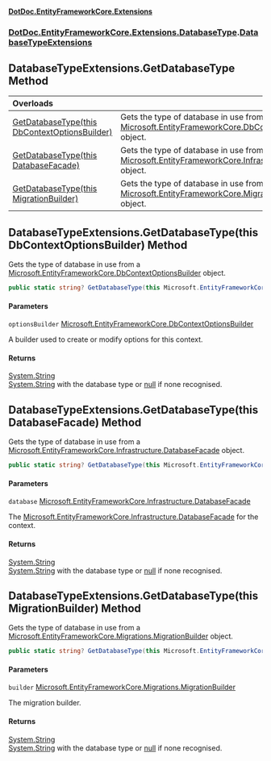 #### [DotDoc\.EntityFrameworkCore\.Extensions](index.md 'index')
### [DotDoc\.EntityFrameworkCore\.Extensions\.DatabaseType](DotDoc.EntityFrameworkCore.Extensions.DatabaseType.md 'DotDoc\.EntityFrameworkCore\.Extensions\.DatabaseType').[DatabaseTypeExtensions](DatabaseTypeExtensions.md 'DotDoc\.EntityFrameworkCore\.Extensions\.DatabaseType\.DatabaseTypeExtensions')

## DatabaseTypeExtensions\.GetDatabaseType Method

| Overloads | |
| :--- | :--- |
| [GetDatabaseType\(this DbContextOptionsBuilder\)](DatabaseTypeExtensions.GetDatabaseType.md#DotDoc.EntityFrameworkCore.Extensions.DatabaseType.DatabaseTypeExtensions.GetDatabaseType(thisMicrosoft.EntityFrameworkCore.DbContextOptionsBuilder) 'DotDoc\.EntityFrameworkCore\.Extensions\.DatabaseType\.DatabaseTypeExtensions\.GetDatabaseType\(this Microsoft\.EntityFrameworkCore\.DbContextOptionsBuilder\)') | Gets the type of database in use from a [Microsoft\.EntityFrameworkCore\.DbContextOptionsBuilder](https://learn.microsoft.com/en-us/dotnet/api/microsoft.entityframeworkcore.dbcontextoptionsbuilder 'Microsoft\.EntityFrameworkCore\.DbContextOptionsBuilder') object\. |
| [GetDatabaseType\(this DatabaseFacade\)](DatabaseTypeExtensions.GetDatabaseType.md#DotDoc.EntityFrameworkCore.Extensions.DatabaseType.DatabaseTypeExtensions.GetDatabaseType(thisMicrosoft.EntityFrameworkCore.Infrastructure.DatabaseFacade) 'DotDoc\.EntityFrameworkCore\.Extensions\.DatabaseType\.DatabaseTypeExtensions\.GetDatabaseType\(this Microsoft\.EntityFrameworkCore\.Infrastructure\.DatabaseFacade\)') | Gets the type of database in use from a [Microsoft\.EntityFrameworkCore\.Infrastructure\.DatabaseFacade](https://learn.microsoft.com/en-us/dotnet/api/microsoft.entityframeworkcore.infrastructure.databasefacade 'Microsoft\.EntityFrameworkCore\.Infrastructure\.DatabaseFacade') object\. |
| [GetDatabaseType\(this MigrationBuilder\)](DatabaseTypeExtensions.GetDatabaseType.md#DotDoc.EntityFrameworkCore.Extensions.DatabaseType.DatabaseTypeExtensions.GetDatabaseType(thisMicrosoft.EntityFrameworkCore.Migrations.MigrationBuilder) 'DotDoc\.EntityFrameworkCore\.Extensions\.DatabaseType\.DatabaseTypeExtensions\.GetDatabaseType\(this Microsoft\.EntityFrameworkCore\.Migrations\.MigrationBuilder\)') | Gets the type of database in use from a [Microsoft\.EntityFrameworkCore\.Migrations\.MigrationBuilder](https://learn.microsoft.com/en-us/dotnet/api/microsoft.entityframeworkcore.migrations.migrationbuilder 'Microsoft\.EntityFrameworkCore\.Migrations\.MigrationBuilder') object\. |

<a name='DotDoc.EntityFrameworkCore.Extensions.DatabaseType.DatabaseTypeExtensions.GetDatabaseType(thisMicrosoft.EntityFrameworkCore.DbContextOptionsBuilder)'></a>

## DatabaseTypeExtensions\.GetDatabaseType\(this DbContextOptionsBuilder\) Method

Gets the type of database in use from a [Microsoft\.EntityFrameworkCore\.DbContextOptionsBuilder](https://learn.microsoft.com/en-us/dotnet/api/microsoft.entityframeworkcore.dbcontextoptionsbuilder 'Microsoft\.EntityFrameworkCore\.DbContextOptionsBuilder') object\.

```csharp
public static string? GetDatabaseType(this Microsoft.EntityFrameworkCore.DbContextOptionsBuilder optionsBuilder);
```
#### Parameters

<a name='DotDoc.EntityFrameworkCore.Extensions.DatabaseType.DatabaseTypeExtensions.GetDatabaseType(thisMicrosoft.EntityFrameworkCore.DbContextOptionsBuilder).optionsBuilder'></a>

`optionsBuilder` [Microsoft\.EntityFrameworkCore\.DbContextOptionsBuilder](https://learn.microsoft.com/en-us/dotnet/api/microsoft.entityframeworkcore.dbcontextoptionsbuilder 'Microsoft\.EntityFrameworkCore\.DbContextOptionsBuilder')

A builder used to create or modify options for this context\.

#### Returns
[System\.String](https://learn.microsoft.com/en-us/dotnet/api/system.string 'System\.String')  
[System\.String](https://learn.microsoft.com/en-us/dotnet/api/system.string 'System\.String') with the database type or [null](https://docs.microsoft.com/en-us/dotnet/csharp/language-reference/keywords/null 'https://docs\.microsoft\.com/en\-us/dotnet/csharp/language\-reference/keywords/null') if none recognised\.

<a name='DotDoc.EntityFrameworkCore.Extensions.DatabaseType.DatabaseTypeExtensions.GetDatabaseType(thisMicrosoft.EntityFrameworkCore.Infrastructure.DatabaseFacade)'></a>

## DatabaseTypeExtensions\.GetDatabaseType\(this DatabaseFacade\) Method

Gets the type of database in use from a [Microsoft\.EntityFrameworkCore\.Infrastructure\.DatabaseFacade](https://learn.microsoft.com/en-us/dotnet/api/microsoft.entityframeworkcore.infrastructure.databasefacade 'Microsoft\.EntityFrameworkCore\.Infrastructure\.DatabaseFacade') object\.

```csharp
public static string? GetDatabaseType(this Microsoft.EntityFrameworkCore.Infrastructure.DatabaseFacade database);
```
#### Parameters

<a name='DotDoc.EntityFrameworkCore.Extensions.DatabaseType.DatabaseTypeExtensions.GetDatabaseType(thisMicrosoft.EntityFrameworkCore.Infrastructure.DatabaseFacade).database'></a>

`database` [Microsoft\.EntityFrameworkCore\.Infrastructure\.DatabaseFacade](https://learn.microsoft.com/en-us/dotnet/api/microsoft.entityframeworkcore.infrastructure.databasefacade 'Microsoft\.EntityFrameworkCore\.Infrastructure\.DatabaseFacade')

The [Microsoft\.EntityFrameworkCore\.Infrastructure\.DatabaseFacade](https://learn.microsoft.com/en-us/dotnet/api/microsoft.entityframeworkcore.infrastructure.databasefacade 'Microsoft\.EntityFrameworkCore\.Infrastructure\.DatabaseFacade') for the context\.

#### Returns
[System\.String](https://learn.microsoft.com/en-us/dotnet/api/system.string 'System\.String')  
[System\.String](https://learn.microsoft.com/en-us/dotnet/api/system.string 'System\.String') with the database type or [null](https://docs.microsoft.com/en-us/dotnet/csharp/language-reference/keywords/null 'https://docs\.microsoft\.com/en\-us/dotnet/csharp/language\-reference/keywords/null') if none recognised\.

<a name='DotDoc.EntityFrameworkCore.Extensions.DatabaseType.DatabaseTypeExtensions.GetDatabaseType(thisMicrosoft.EntityFrameworkCore.Migrations.MigrationBuilder)'></a>

## DatabaseTypeExtensions\.GetDatabaseType\(this MigrationBuilder\) Method

Gets the type of database in use from a [Microsoft\.EntityFrameworkCore\.Migrations\.MigrationBuilder](https://learn.microsoft.com/en-us/dotnet/api/microsoft.entityframeworkcore.migrations.migrationbuilder 'Microsoft\.EntityFrameworkCore\.Migrations\.MigrationBuilder') object\.

```csharp
public static string? GetDatabaseType(this Microsoft.EntityFrameworkCore.Migrations.MigrationBuilder builder);
```
#### Parameters

<a name='DotDoc.EntityFrameworkCore.Extensions.DatabaseType.DatabaseTypeExtensions.GetDatabaseType(thisMicrosoft.EntityFrameworkCore.Migrations.MigrationBuilder).builder'></a>

`builder` [Microsoft\.EntityFrameworkCore\.Migrations\.MigrationBuilder](https://learn.microsoft.com/en-us/dotnet/api/microsoft.entityframeworkcore.migrations.migrationbuilder 'Microsoft\.EntityFrameworkCore\.Migrations\.MigrationBuilder')

The migration builder\.

#### Returns
[System\.String](https://learn.microsoft.com/en-us/dotnet/api/system.string 'System\.String')  
[System\.String](https://learn.microsoft.com/en-us/dotnet/api/system.string 'System\.String') with the database type or [null](https://docs.microsoft.com/en-us/dotnet/csharp/language-reference/keywords/null 'https://docs\.microsoft\.com/en\-us/dotnet/csharp/language\-reference/keywords/null') if none recognised\.